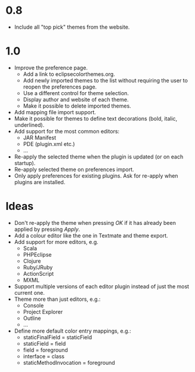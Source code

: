 0.8
===
* Include all "top pick" themes from the website.

1.0
===
* Improve the preference page.
  * Add a link to eclipsecolorthemes.org.
  * Add newly imported themes to the list without requiring the user to reopen
    the preferences page.
  * Use a different control for theme selection.
  * Display author and website of each theme.
  * Make it possible to delete imported themes.
* Add mapping file import support.
* Make it possible for themes to define text decorations (bold,
  italic, underlined).
* Add support for the most common editors:
  * JAR Manifest
  * PDE (plugin.xml etc.)
  * ...
* Re-apply the selected theme when the plugin is updated (or on each
  startup).
* Re-apply selected theme on preferences import.
* Only apply preferences for existing plugins. Ask for re-apply when
  plugins are installed.

Ideas
=====
* Don't re-apply the theme when pressing *OK* if it has already been
  applied by pressing *Apply*.
* Add a colour editor like the one in Textmate and theme export.
* Add support for more editors, e.g.
  * Scala
  * PHPEclipse
  * Clojure
  * Ruby/JRuby
  * ActionScript
  * MXML
* Support multiple versions of each editor plugin instead of just the
  most current one.
* Theme more than just editors, e.g.:
  * Console
  * Project Explorer
  * Outline
  * ...
* Define more default color entry mappings, e.g.:
  * staticFinalField = staticField
  * staticField = field
  * field = foreground
  * interface = class
  * staticMethodInvocation = foreground 
